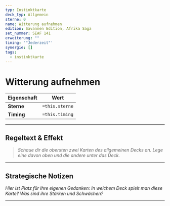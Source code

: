 ```yaml
---
typ: Instinktkarte
deck_typ: Allgemein
sterne: 0
name: Witterung aufnehmen
edition: Savannen Edition, Afrika Saga
set_nummer: SEAF 141
erweiterung: ""
timing: '"Jederzeit"'
synergie: []
tags:
  - instinktkarte
---
```


# Witterung aufnehmen

| Eigenschaft | Wert |
|---|---|
| **Sterne** | `=this.sterne` |
| **Timing** | `=this.timing` |

---
## Regeltext & Effekt

> *Schaue dir die obersten zwei Karten des allgemeinen Decks an. Lege eine davon oben und die andere unter das Deck.*

---
## Strategische Notizen

*Hier ist Platz für Ihre eigenen Gedanken: In welchem Deck spielt man diese Karte? Was sind ihre Stärken und Schwächen?*

---
